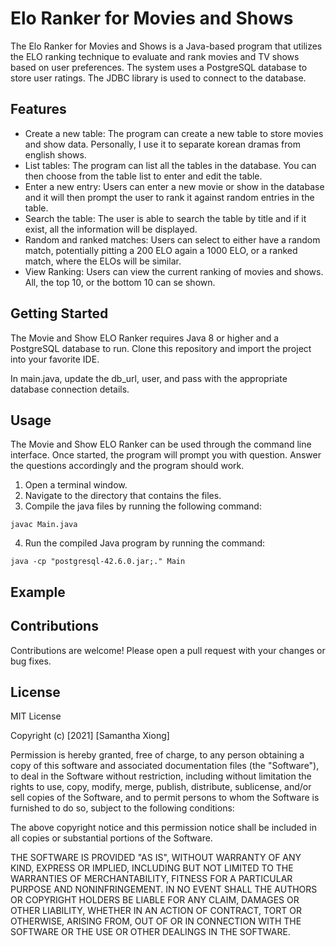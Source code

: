 # Elo Ranker for Movies and Shows
The Elo Ranker for Movies and Shows is a Java-based program that utilizes the ELO ranking technique to evaluate and rank movies and TV shows based on user preferences. The system uses a PostgreSQL database to store user ratings. The JDBC library is used to connect to the database.

## Features
* Create a new table: The program can create a new table to store movies and show data. Personally, I use it to separate korean dramas from english shows.
* List tables: The program can list all the tables in the database. You can then choose from the table list to enter and edit the table.
* Enter a new entry: Users can enter a new movie or show in the database and it will then prompt the user to rank it against random entries in the table.
* Search the table: The user is able to search the table by title and if it exist, all the information will be displayed.
* Random and ranked matches: Users can select to either have a random match, potentially pitting a 200 ELO again a 1000 ELO, or a ranked match, where the ELOs will be similar.
* View Ranking: Users can view the current ranking of movies and shows. All, the top 10, or the bottom 10 can se shown.

## Getting Started
The Movie and Show ELO Ranker requires Java 8 or higher and a PostgreSQL database to run. Clone this repository and import the project into your favorite IDE.

In main.java, update the db_url, user, and pass with the appropriate database connection details.

## Usage
The Movie and Show ELO Ranker can be used through the command line interface. Once started, the program will prompt you with question. Answer the questions accordingly and the program should work.
1. Open a terminal window.
2. Navigate to the directory that contains the files.
3. Compile the java files by running the following command:
```
javac Main.java
```
4. Run the compiled Java program by running the command:
```
java -cp "postgresql-42.6.0.jar;." Main
```

## Example

## Contributions
Contributions are welcome! Please open a pull request with your changes or bug fixes.

## License
MIT License

Copyright (c) [2021] [Samantha Xiong]

Permission is hereby granted, free of charge, to any person obtaining a copy
of this software and associated documentation files (the "Software"), to deal
in the Software without restriction, including without limitation the rights
to use, copy, modify, merge, publish, distribute, sublicense, and/or sell
copies of the Software, and to permit persons to whom the Software is
furnished to do so, subject to the following conditions:

The above copyright notice and this permission notice shall be included in
all copies or substantial portions of the Software.

THE SOFTWARE IS PROVIDED "AS IS", WITHOUT WARRANTY OF ANY KIND, EXPRESS OR
IMPLIED, INCLUDING BUT NOT LIMITED TO THE WARRANTIES OF MERCHANTABILITY,
FITNESS FOR A PARTICULAR PURPOSE AND NONINFRINGEMENT. IN NO EVENT SHALL THE
AUTHORS OR COPYRIGHT HOLDERS BE LIABLE FOR ANY CLAIM, DAMAGES OR OTHER
LIABILITY, WHETHER IN AN ACTION OF CONTRACT, TORT OR OTHERWISE, ARISING FROM,
OUT OF OR IN CONNECTION WITH THE SOFTWARE OR THE USE OR OTHER DEALINGS IN
THE SOFTWARE.
